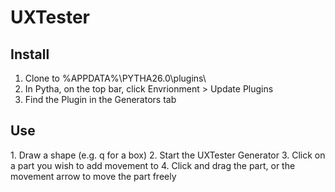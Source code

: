 # UXTester


## Install 
1. Clone to %APPDATA%\PYTHA26.0\plugins\
2. In Pytha, on the top bar, click Envrionment > Update Plugins
3. Find the Plugin in the Generators tab


## Use
 1. Draw a shape (e.g. q for a box) 
2. Start the UXTester Generator
3. Click on a part you wish to add movement to
4. Click and drag the part, or the movement arrow to move the part freely
